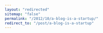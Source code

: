 ```yaml
---
layout: "redirected"
sitemap: "false"
permalink: "/2012/10/a-blog-is-a-startup/"
redirect_to: "/post/a-blog-is-a-startup"
---
```





